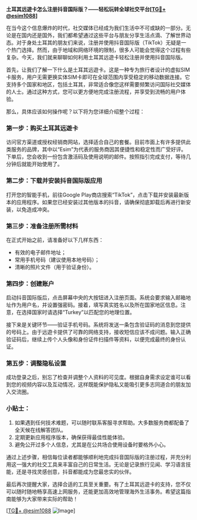 **土耳其远遊卡怎么注册抖音国际版？——轻松玩转全球社交平台[[TG💪+ @esim1088](https://t.me/s/esim1088)]**

在当今这个信息爆炸的时代，社交媒体已经成为我们生活中不可或缺的一部分。无论是在国内还是国外，我们都希望通过这些平台与朋友分享生活点滴、了解世界动态。对于身处土耳其的朋友们来说，注册并使用抖音国际版（TikTok）无疑是一个热门选择。然而，由于地域和网络环境的限制，很多人可能会觉得这个过程有些复杂。今天，我们就来聊聊如何利用土耳其远遊卡轻松注册并使用抖音国际版。

首先，让我们了解一下什么是土耳其远遊卡。这是一种专为旅行者设计的虚拟SIM卡服务，用户无需更换实体SIM卡即可在全球范围内享受稳定的移动数据连接。它支持多个国家和地区，包括土耳其，非常适合像您这样需要频繁访问国际社交媒体的人士。通过这种方式，您可以更方便地完成注册流程，并享受到流畅的用户体验。

那么，具体应该如何操作呢？以下将为您详细介绍整个过程：

### 第一步：购买土耳其远遊卡
访问官方渠道或授权经销商网站，选择适合自己的套餐。目前市面上有许多提供此类服务的品牌，其中以“Esim”为代表的服务商因其便捷性和稳定性而广受好评。下单后，您会收到一份包含激活码及使用说明的邮件。按照指引完成支付，等待几分钟后就能开始使用了。

### 第二步：下载并安装抖音国际版应用
打开您的智能手机，前往Google Play商店搜索“TikTok”，点击下载并安装最新版本的应用程序。如果您已经安装过其他版本的抖音，请确保彻底卸载后再进行新安装，以免造成冲突。

### 第三步：准备注册所需材料
在正式开始之前，请准备好以下几样东西：
- 有效的电子邮件地址；
- 常用手机号码（建议使用本地号码）；
- 清晰的照片文件（用于验证身份）。

### 第四步：创建账户
启动抖音国际版后，点击屏幕中央的大按钮进入注册页面。系统会要求输入邮箱地址作为用户名，并设置强密码。接着，填写真实姓名以及所在国家地区信息。注意，在选择国家时请选择“Turkey”以匹配您的地理位置。

接下来是关键环节——验证手机号码。系统将发送一条包含验证码的消息到您提供的号码上。由于远遊卡提供了可靠的网络支持，接收短信应该不成问题。输入正确验证码后，继续上传个人头像和身份证件扫描件等资料，以便完成最终的身份认证。

### 第五步：调整隐私设置
成功登录之后，别忘了检查并调整个人资料的可见度。根据自身需求设定谁可以看到您的视频内容以及互动情况，这样既能保护隐私又能吸引更多志同道合的朋友加入交流圈。

### 小贴士：
1. 如果遇到任何技术难题，可以随时联系客服寻求帮助。大多数服务商都配备了全天候在线解答团队。
2. 定期更新应用程序版本，确保获得最佳性能体验。
3. 避免公开过多个人信息，尤其是在公共场合使用设备时要格外小心。

通过上述步骤，相信每位读者都能够顺利地完成抖音国际版的注册过程，并充分利用这一强大的社交工具来丰富自己的日常生活。无论是记录旅行见闻、学习语言技能，还是寻找灵感创意，抖音都能成为您最忠实的伙伴。

最后再次提醒大家，选择合适的工具至关重要。有了土耳其远遊卡的支持，您不仅可以随时随地畅享高速上网服务，还能更加高效地管理海外生活事务。希望这篇指南能够为大家带来实际的帮助！

[[TG💪+ @esim1088](https://t.me/s/esim1088) ![Image](https://i.postimg.cc/4NQfJmqS/Snipaste-2025-05-13-00-14-12.png)]